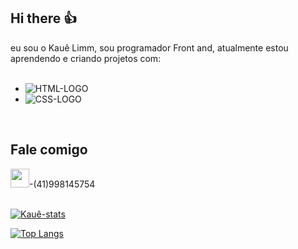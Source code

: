 ## Hi there :+1:

eu sou o Kauê Limm, sou programador Front and, atualmente estou aprendendo e criando projetos com:
<br>
<br>
- <img src="https://img.shields.io/badge/HTML5-E34F26?style=for-the-badge&logo=html5&logoColor=white" alt="HTML-LOGO">
- <img src="https://img.shields.io/badge/CSS3-1572B6?style=for-the-badge&logo=css3&logoColor=white" alt="CSS-LOGO">
<br>
<h2>Fale comigo</h2>
<img src="https://img.icons8.com/win10/200/whatsapp.png" width="30px">-(41)998145754
<br>
<br>

[![Kauê-stats](https://github-readme-stats.vercel.app/api?username=kauelimm0)](https://github.com/anuraghazra/github-readme-stats)

[![Top Langs](https://github-readme-stats.vercel.app/api/top-langs/?username=kauelimm0)](https://github.com/anuraghazra/github-readme-stats)
